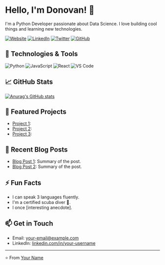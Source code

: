 <!--- Your Name -->
# Hello, I'm Donovan! 👋

<!--- Introduction -->
I'm a Python Developer passionate about Data Science. I love building cool things and learning new technologies.

<!--- Social Media Links -->
[![Website](https://img.shields.io/badge/Portfolio-Website-informational?style=flat&logo=google-chrome&logoColor=white&color=2bbc8a)](https://your-website-url.com/)
[![LinkedIn](https://img.shields.io/badge/LinkedIn-Connect-blue)](https://www.linkedin.com/in/donovan-clark/)
[![Twitter](https://img.shields.io/twitter/follow/your-username?style=social)](https://twitter.com/your-username)
[![GitHub](https://img.shields.io/github/followers/your-username?label=Follow&style=social)](https://github.com/Hynek01)

<!--- Technologies and Tools -->
## 🔧 Technologies & Tools
![Python](https://img.shields.io/badge/Python-%2314354C.svg?style=flat&logo=python&logoColor=white)
![JavaScript](https://img.shields.io/badge/JavaScript-%23323330.svg?style=flat&logo=javascript&logoColor=%23F7DF1E)
![React](https://img.shields.io/badge/React-%2320232A.svg?style=flat&logo=react&logoColor=%2361DAFB)
![VS Code](https://img.shields.io/badge/VS_Code-%23007ACC.svg?style=flat&logo=visual-studio-code&logoColor=white)

<!--- GitHub Stats -->
## 📈 GitHub Stats
[![Anurag's GitHub stats](https://github-readme-stats.vercel.app/api?username=Hynek01)](https://github.com/anuraghazra/github-readme-stats)

<!--- Featured Projects -->
## 🚀 Featured Projects
- [Project 1](https://github.com/your-username/project-1): 
- [Project 2](https://github.com/your-username/project-2): 
- [Project 3](https://github.com/your-username/project-3): 

<!--- Recent Blog Posts -->
## 📝 Recent Blog Posts
- [Blog Post 1](https://your-blog.com/post-1): Summary of the post.
- [Blog Post 2](https://your-blog.com/post-2): Summary of the post.

<!--- Fun Facts -->
## ⚡ Fun Facts
- I can speak 3 languages fluently.
- I'm a certified scuba diver 🌊.
- I once [interesting anecdote].

<!--- Get in Touch -->
## 📫 Get in Touch
- Email: [your-email@example.com](mailto:your-email@example.com)
- LinkedIn: [linkedin.com/in/your-username](https://www.linkedin.com/in/your-username/)

<!--- Footer -->
<hr>

⭐️ From [Your Name](https://github.com/your-username)
